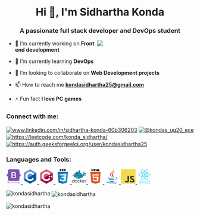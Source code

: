 <h1 align="center">Hi 👋, I'm Sidhartha Konda</h1>
<h3 align="center">A passionate full stack developer and DevOps student</h3>

<a href="https://suvraneel.github.io" target="_blank"><img align='right' src="https://raw.githubusercontent.com/Suvraneel/Suvraneel/master/res/readme_banner.gif" width="260" height="auto"></a>
- 🔭 I’m currently working on **Front end development**

- 🌱 I’m currently learning **DevOps**

- 👯 I’m looking to collaborate on **Web Development projects**

- 📫 How to reach me **kondasidhartha25@gmail.com**

- ⚡ Fun fact **I love PC games**



<h3 align="left">Connect with me:</h3>
<p align="left">
<a href="https://linkedin.com/in/www.linkedin.com/in/sidhartha-konda-60b306203" target="blank"><img align="center" src="https://raw.githubusercontent.com/rahuldkjain/github-profile-readme-generator/master/src/images/icons/Social/linked-in-alt.svg" alt="www.linkedin.com/in/sidhartha-konda-60b306203" height="30" width="40" /></a>
<a href="https://www.hackerrank.com/@kondas_ug20_ece" target="blank"><img align="center" src="https://raw.githubusercontent.com/rahuldkjain/github-profile-readme-generator/master/src/images/icons/Social/hackerrank.svg" alt="@kondas_ug20_ece" height="30" width="40" /></a>
<a href="https://www.leetcode.com/https://leetcode.com/konda_sidhartha/" target="blank"><img align="center" src="https://raw.githubusercontent.com/rahuldkjain/github-profile-readme-generator/master/src/images/icons/Social/leet-code.svg" alt="https://leetcode.com/konda_sidhartha/" height="30" width="40" /></a>
<a href="https://auth.geeksforgeeks.org/user/https://auth.geeksforgeeks.org/user/kondasidhartha25" target="blank"><img align="center" src="https://raw.githubusercontent.com/rahuldkjain/github-profile-readme-generator/master/src/images/icons/Social/geeks-for-geeks.svg" alt="https://auth.geeksforgeeks.org/user/kondasidhartha25" height="30" width="40" /></a>
</p>

<h3 align="left">Languages and Tools:</h3>
<p align="left"> <a href="https://getbootstrap.com" target="_blank" rel="noreferrer"> <img src="https://raw.githubusercontent.com/devicons/devicon/master/icons/bootstrap/bootstrap-plain-wordmark.svg" alt="bootstrap" width="40" height="40"/> </a> <a href="https://www.cprogramming.com/" target="_blank" rel="noreferrer"> <img src="https://raw.githubusercontent.com/devicons/devicon/master/icons/c/c-original.svg" alt="c" width="40" height="40"/> </a> <a href="https://www.w3schools.com/cpp/" target="_blank" rel="noreferrer"> <img src="https://raw.githubusercontent.com/devicons/devicon/master/icons/cplusplus/cplusplus-original.svg" alt="cplusplus" width="40" height="40"/> </a> <a href="https://www.w3schools.com/css/" target="_blank" rel="noreferrer"> <img src="https://raw.githubusercontent.com/devicons/devicon/master/icons/css3/css3-original-wordmark.svg" alt="css3" width="40" height="40"/> </a> <a href="https://www.docker.com/" target="_blank" rel="noreferrer"> <img src="https://raw.githubusercontent.com/devicons/devicon/master/icons/docker/docker-original-wordmark.svg" alt="docker" width="40" height="40"/> </a> <a href="https://www.w3.org/html/" target="_blank" rel="noreferrer"> <img src="https://raw.githubusercontent.com/devicons/devicon/master/icons/html5/html5-original-wordmark.svg" alt="html5" width="40" height="40"/> </a> <a href="https://www.java.com" target="_blank" rel="noreferrer"> <img src="https://raw.githubusercontent.com/devicons/devicon/master/icons/java/java-original.svg" alt="java" width="40" height="40"/> </a> <a href="https://developer.mozilla.org/en-US/docs/Web/JavaScript" target="_blank" rel="noreferrer"> <img src="https://raw.githubusercontent.com/devicons/devicon/master/icons/javascript/javascript-original.svg" alt="javascript" width="40" height="40"/> </a> <a href="https://reactjs.org/" target="_blank" rel="noreferrer"> <img src="https://raw.githubusercontent.com/devicons/devicon/master/icons/react/react-original-wordmark.svg" alt="react" width="40" height="40"/> </a> </p>

<p><img align="left" src="https://github-readme-stats.vercel.app/api/top-langs?username=kondasidhartha&show_icons=true&locale=en&layout=compact" alt="kondasidhartha" /></p>

<p>&nbsp;<img align="center" src="https://github-readme-stats.vercel.app/api?username=kondasidhartha&show_icons=true&locale=en" alt="kondasidhartha" /></p>

<p><img align="center" src="https://github-readme-streak-stats.herokuapp.com/?user=kondasidhartha&" alt="kondasidhartha" /></p>

